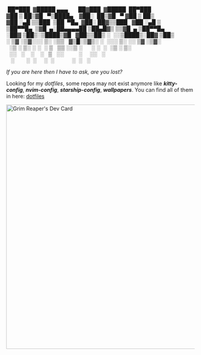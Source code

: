  ██▀███  ▓█████ ▄▄▄       ██▓███  ▓█████  ██▀███  
▓██ ▒ ██▒▓█   ▀▒████▄    ▓██░  ██▒▓█   ▀ ▓██ ▒ ██▒
▓██ ░▄█ ▒▒███  ▒██  ▀█▄  ▓██░ ██▓▒▒███   ▓██ ░▄█ ▒
▒██▀▀█▄  ▒▓█  ▄░██▄▄▄▄██ ▒██▄█▓▒ ▒▒▓█  ▄ ▒██▀▀█▄  
░██▓ ▒██▒░▒████▒▓█   ▓██▒▒██▒ ░  ░░▒████▒░██▓ ▒██▒
░ ▒▓ ░▒▓░░░ ▒░ ░▒▒   ▓▒█░▒▓▒░ ░  ░░░ ▒░ ░░ ▒▓ ░▒▓░
  ░▒ ░ ▒░ ░ ░  ░ ▒   ▒▒ ░░▒ ░      ░ ░  ░  ░▒ ░ ▒░
  ░░   ░    ░    ░   ▒   ░░          ░     ░░   ░ 
   ░        ░  ░     ░  ░            ░  ░   ░     
                                                  

_If you are here then I have to ask, are you lost?_

Looking for my *dotfiles*, some repos may not exist anymore like _**kitty-config**_, _**nvim-config**_, _**starship-config**_, _**wallpapers**_. 
You can find all of them in here: [dotfiles](https://github.com/reaper8055/dotfiles)

<a href="https://app.daily.dev/reaper8055"><img src="https://api.daily.dev/devcards/v2/VIesWTWSs.png?r=j9u&type=wide" width="652" alt="Grim Reaper's Dev Card"/></a>
